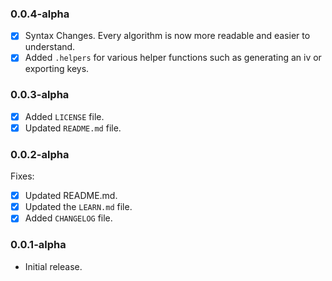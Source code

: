 ### 0.0.4-alpha

- [x] Syntax Changes. Every algorithm is now more readable and easier to understand.
- [x] Added `.helpers` for various helper functions such as generating an iv or exporting keys. 

### 0.0.3-alpha

- [x] Added `LICENSE` file.
- [x] Updated `README.md` file.

### 0.0.2-alpha
Fixes:
- [x] Updated README.md.
- [x] Updated the `LEARN.md` file.
- [x] Added `CHANGELOG` file.
 
### 0.0.1-alpha
- Initial release.